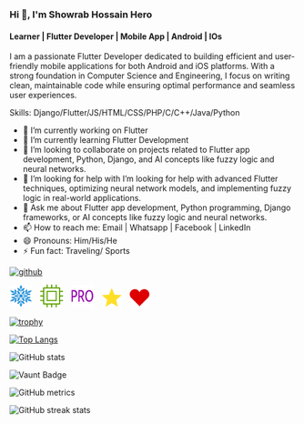 ### Hi 👋, I'm Showrab Hossain Hero
#### Learner | Flutter Developer | Mobile App | Android | IOs
I am a passionate Flutter Developer dedicated to building efficient and user-friendly mobile applications for both Android and iOS platforms. With a strong foundation in Computer Science and Engineering, I focus on writing clean, maintainable code while ensuring optimal performance and seamless user experiences.

Skills: Django/Flutter/JS/HTML/CSS/PHP/C/C++/Java/Python

- 🔭 I’m currently working on Flutter  
- 🌱 I’m currently learning Flutter Development 
- 👯 I’m looking to collaborate on projects related to Flutter app development, Python, Django, and AI concepts like fuzzy logic and neural networks. 
- 🤔 I’m looking for help with I’m looking for help with advanced Flutter techniques, optimizing neural network models, and implementing fuzzy logic in real-world applications. 
- 💬 Ask me about Flutter app development, Python programming, Django frameworks, or AI concepts like fuzzy logic and neural networks. 
- 📫 How to reach me: Email | Whatsapp | Facebook | LinkedIn 
- 😄 Pronouns: Him/His/He 
- ⚡ Fun fact: Traveling/ Sports 


[<img src='https://cdn.jsdelivr.net/npm/simple-icons@3.0.1/icons/github.svg' alt='github' height='40'>](https://github.com/SHHero1)  

<a href='https://archiveprogram.github.com/'><img src='https://raw.githubusercontent.com/acervenky/animated-github-badges/master/assets/acbadge.gif' width='40' height='40'></a> <a href='https://docs.github.com/en/developers'><img src='https://raw.githubusercontent.com/acervenky/animated-github-badges/master/assets/devbadge.gif' width='40' height='40'></a> <a href='https://github.com/pricing'><img src='https://raw.githubusercontent.com/acervenky/animated-github-badges/master/assets/pro.gif' width='40' height='40'></a> <a href='https://stars.github.com/'><img src='https://raw.githubusercontent.com/acervenky/animated-github-badges/master/assets/starbadge.gif' width='35' height='35'></a> <a href='https://docs.github.com/en/github/supporting-the-open-source-community-with-github-sponsors'><img src='https://raw.githubusercontent.com/acervenky/animated-github-badges/master/assets/sponsorbadge.gif' width='35' height='35'></a> 

[![trophy](https://github-profile-trophy.vercel.app/?username=SHHero1)](https://github.com/ryo-ma/github-profile-trophy)

[![Top Langs](https://github-readme-stats.vercel.app/api/top-langs/?username=SHHero1)](https://github.com/anuraghazra/github-readme-stats)

![GitHub stats](https://github-readme-stats.vercel.app/api?username=SHHero1&show_icons=true&count_private=true)  

![Vaunt Badge](https://api.vaunt.dev/v1/github/entities/SHHero1/contributions?format=svg&private=true)  

![GitHub metrics](https://metrics.lecoq.io/SHHero1)  

![GitHub streak stats](https://streak-stats.demolab.com/?user=SHHero1)  

